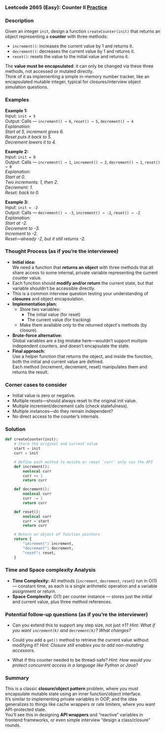 ### Leetcode 2665 (Easy): Counter II [Practice](https://leetcode.com/problems/counter-ii)

### Description  
Given an integer `init`, design a function `createCounter(init)` that returns an object representing a **counter** with three methods:
- `increment()`: increases the current value by 1 and returns it.
- `decrement()`: decreases the current value by 1 and returns it.
- `reset()`: resets the value to the initial value and returns it.

The **value must be encapsulated**: it can only be changed via these three methods, not accessed or mutated directly.  
Think of it as implementing a simple in-memory number tracker, like an encapsulated mutable integer, typical for closures/interview object simulation questions.

### Examples  

**Example 1:**  
Input: `init = 5`  
Output: Calls — `increment() → 6`, `reset() → 5`, `decrement() → 4`  
*Explanation:  
Start at 5, increment gives 6.  
Reset puts it back to 5.  
Decrement lowers it to 4.*

**Example 2:**  
Input: `init = 0`  
Output: Calls — `increment() → 1`, `increment() → 2`, `decrement() → 1`, `reset() → 0`  
*Explanation:  
Start at 0.  
Two increments: 1, then 2.  
Decrement: 1.  
Reset: back to 0.*

**Example 3:**  
Input: `init = -2`  
Output: Calls — `decrement() → -3`, `increment() → -2`, `reset() → -2`  
*Explanation:  
Start at -2.  
Decrement to -3.  
Increment to -2.  
Reset—already -2, but it still returns -2.*

### Thought Process (as if you’re the interviewee)  
- **Initial idea:**  
  We need a function that **returns an object** with three methods that all share access to some internal, private variable representing the current counter value.
- Each function should **modify and/or return** the current state, but that variable shouldn’t be accessible directly.
- This is a common interview question testing your understanding of **closures** and object encapsulation.
- **Implementation plan:**  
  - Store two variables:
    - The initial value (for reset)
    - The current value (for tracking)
  - Make them available only to the returned object's methods (by closure).  
- **Brute-force alternative:**  
  Global variables are a big mistake here—wouldn’t support multiple independent counters, and doesn’t encapsulate the state.
- **Final approach:**  
  Use a helper function that returns the object, and inside the function, both the initial and current value are defined.  
  Each method (increment, decrement, reset) manipulates them and returns the result.

### Corner cases to consider  
- Initial value is zero or negative.
- Multiple resets—should always reset to the original init value.
- Multiple increment/decrement calls (check statefulness).
- Multiple instances—do they remain independent?
- No direct access to the counter’s internals.

### Solution

```python
def createCounter(init):
    # Store the original and current value
    start = init
    curr = init

    # Define each method to mutate or reset `curr` only via the API
    def increment():
        nonlocal curr
        curr += 1
        return curr

    def decrement():
        nonlocal curr
        curr -= 1
        return curr

    def reset():
        nonlocal curr
        curr = start
        return curr

    # Return an object of function pointers
    return {
        "increment": increment,
        "decrement": decrement,
        "reset": reset,
    }
```

### Time and Space complexity Analysis  

- **Time Complexity:** All methods (`increment`, `decrement`, `reset`) run in O(1) — constant time, as each is a single arithmetic operation and a variable assignment or return.
- **Space Complexity:** O(1) per counter instance — stores just the initial and current value, plus three method references.

### Potential follow-up questions (as if you’re the interviewer)  

- Can you extend this to support any step size, not just ±1?
  *Hint: What if you want `increment(k)` and `decrement(k)`? What changes?*
  
- Could you add a `get()` method to retrieve the current value without modifying it?
  *Hint: Closure still enables you to add non-mutating accessors.*

- What if this counter needed to be thread-safe?
  *Hint: How would you protect concurrent access in a language like Python or Java?*

### Summary
This is a classic **closure/object pattern** problem, where you must encapsulate mutable state using an inner function/object interface.  
It’s similar to implementing private variables in OOP, and the idea generalizes to things like cache wrappers or rate limiters, where you want API-protected state.  
You’ll see this in designing **API wrappers** and “reactive” variables in frontend frameworks, or even simple interview “design a class/closure” rounds.